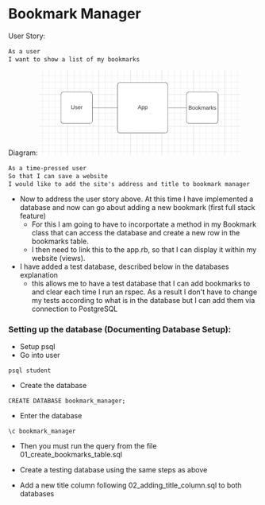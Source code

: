 # Bookmark Manager

User Story:

```
As a user
I want to show a list of my bookmarks
```
Diagram:
<img src='images/list_diagram.png'>

```
As a time-pressed user
So that I can save a website
I would like to add the site's address and title to bookmark manager
```
- Now to address the user story above. At this time I have implemented a database and now can go about adding a new bookmark (first full stack feature)
  - For this I am going to have to incorportate a method in my Bookmark class that can access the database and create a new row in the bookmarks table.
  - I then need to link this to the app.rb, so that I can display it within my website (views).
- I have added a test database, described below in the databases explanation
  - this allows me to have a test database that I can add bookmarks to and clear each time I run an rspec. As a result I don't have to change my tests according to what is in the database but I can add them via connection to PostgreSQL



### Setting up the database (Documenting Database Setup):
- Setup psql
- Go into user
```
psql student
```
- Create the database
```
CREATE DATABASE bookmark_manager;
```
- Enter the database
```
\c bookmark_manager
```
- Then you must run the query from the file 01_create_bookmarks_table.sql

- Create a testing database using the same steps as above

- Add a new title column following 02_adding_title_column.sql to both databases
